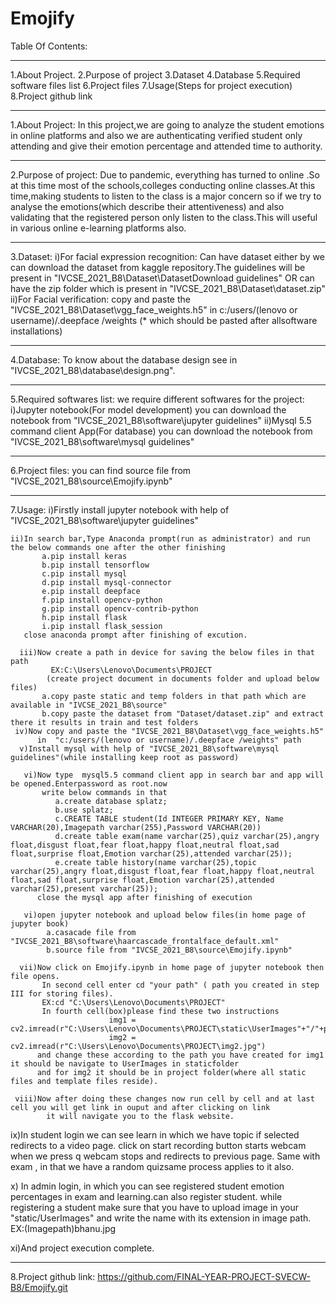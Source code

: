 # Emojify


Table Of Contents:
______________________________________
1.About Project.
2.Purpose of project
3.Dataset
4.Database
5.Required software files list
6.Project files
7.Usage(Steps for project execution)
8.Project github link
_______________________________________
1.About Project:
     In this project,we are going to analyze the student emotions in online platforms and also we are authenticating 
     verified student only attending and give their emotion percentage and attended time to authority.
_______________________________________
2.Purpose of project:
        Due to pandemic, everything has turned to online .So at this time most of the schools,colleges  conducting 
        online classes.At this time,making students to listen to the class is a major concern so if we try to analyse 
        the emotions(which describe their attentiveness) and also validating that the registered person only listen
        to the class.This  will useful in various online e-learning platforms also.
______________________________________________
3.Dataset:
      i)For facial expression recognition:
      Can have dataset either by
      we can download the dataset from kaggle repository.The guidelines will be present in
       "IVCSE_2021_B8\Dataset\DatasetDownload guidelines" OR can have the zip folder which
         is present in "IVCSE_2021_B8\Dataset\dataset.zip"
      ii)For Facial verification:
         copy and paste the "IVCSE_2021_B8\Dataset\vgg_face_weights.h5" 
         in c:/users/(lenovo or username)/.deepface /weights
         (* which should be pasted after allsoftware installations) 
_______________________________________________
4.Database:
       To know about the database design see in "IVCSE_2021_B8\database\design.png".
_______________________________________________
5.Required softwares list:
       we require different softwares for the project:
        i)Jupyter notebook(For model development)
         you can download the notebook from "IVCSE_2021_B8\software\jupyter guidelines"
        ii)Mysql 5.5 command client App(For database)
         you can download the notebook from "IVCSE_2021_B8\software\mysql guidelines"
__________________________________________
6.Project files:
    you can find source file from "IVCSE_2021_B8\source\Emojify.ipynb"
___________________________________________
7.Usage:
    i)Firstly install jupyter notebook with help of "IVCSE_2021_B8\software\jupyter guidelines"
    
    ii)In search bar,Type Anaconda prompt(run as administrator) and run the below commands one after the other finishing
           a.pip install keras
           b.pip install tensorflow
           c.pip install mysql
           d.pip install mysql-connector
           e.pip install deepface
           f.pip install opencv-python
           g.pip install opencv-contrib-python
           h.pip install flask
           i.pip install flask_session
       close anaconda prompt after finishing of excution.
       
      iii)Now create a path in device for saving the below files in that path 
             EX:C:\Users\Lenovo\Documents\PROJECT
            (create project document in documents folder and upload below files)
           a.copy paste static and temp folders in that path which are available in "IVCSE_2021_B8\source"
           b.copy paste the dataset from "Dataset/dataset.zip" and extract there it results in train and test folders
     iv)Now copy and paste the "IVCSE_2021_B8\Dataset\vgg_face_weights.h5" 
          in  "c:/users/(lenovo or username)/.deepface /weights" path
      v)Install mysql with help of "IVCSE_2021_B8\software\mysql guidelines"(while installing keep root as password)
      
       vi)Now type  mysql5.5 command client app in search bar and app will be opened.Enterpassword as root.now
           write below commands in that 
              a.create database splatz;
              b.use splatz;
              c.CREATE TABLE student(Id INTEGER PRIMARY KEY, Name VARCHAR(20),Imagepath varchar(255),Password VARCHAR(20))
              d.create table exam(name varchar(25),quiz varchar(25),angry float,disgust float,fear float,happy float,neutral float,sad float,surprise float,Emotion varchar(25),attended varchar(25));
              e.create table history(name varchar(25),topic varchar(25),angry float,disgust float,fear float,happy float,neutral float,sad float,surprise float,Emotion varchar(25),attended varchar(25),present varchar(25));
          close the mysql app after finishing of execution
          
       vi)open jupyter notebook and upload below files(in home page of jupyter book)
            a.casacade file from  "IVCSE_2021_B8\software\haarcascade_frontalface_default.xml"
            b.source file from "IVCSE_2021_B8\source\Emojify.ipynb"
            
      vii)Now click on Emojify.ipynb in home page of jupyter notebook then file opens.
           In second cell enter cd "your path" ( path you created in step III for storing files).
           EX:cd "C:\Users\Lenovo\Documents\PROJECT"
           In fourth cell(box)please find these two instructions
                          img1 = cv2.imread(r"C:\Users\Lenovo\Documents\PROJECT\static\UserImages"+"/"+pat)
                          img2 = cv2.imread(r"C:\Users\Lenovo\Documents\PROJECT\img2.jpg")
          and change these according to the path you have created for img1 it should be navigate to UserImages in staticfolder
          and for img2 it should be in project folder(where all static files and template files reside).
          
     viii)Now after doing these changes now run cell by cell and at last cell you will get link in ouput and after clicking on link
            it will navigate you to the flask website.
            
   ix)In student login we can see learn  in which we have topic if selected redirects to a video page.
       click on start recording button starts webcam when we press q webcam stops and redirects to previous page.
        Same with exam , in that we have a random quizsame process applies to it also.
        
   x) In admin login, in which you can see registered student emotion percentages in exam and learning.can also register student.
        while registering a student make sure that you have to upload image in your  "static/UserImages" and write the 
         name with its extension in image path.
         EX:(Imagepath)bhanu.jpg
         
   xi)And project execution complete.
_____________________________________________________________
  8.Project github link:
      https://github.com/FINAL-YEAR-PROJECT-SVECW-B8/Emojify.git

 
       
        



 
